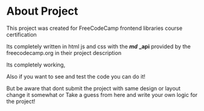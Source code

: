 # About Project 

This project was created for FreeCodeCamp frontend libraries course certification

Its completely written in html js and css with the ***md***  **_api**  provided by the freecodecamp.org in their project description

Its completely working,

Also if you want to see and test the code you can do it!

But be aware that dont submit the project with same design or layout change it somewhat or Take a guess from here and write your own logic for the project!


